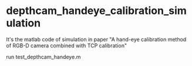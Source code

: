 # depthcam_handeye_calibration_simulation
It's the matlab code of simulation in paper "A hand-eye calibration method of RGB-D camera combined with TCP calibration"

run test_depthcam_handeye.m
